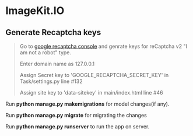 # ImageKit.IO


## Generate Recaptcha keys

> Go to [google recaptcha console](https://www.google.com/recaptcha/admin/create) and genrate keys for reCaptcha v2 "I am not a robot" type.
>
> Enter domain name as 127.0.0.1
>
> Assign Secret key to 'GOOGLE_RECAPTCHA_SECRET_KEY' in Task/settings.py line #132
>
> Assign site key to 'data-sitekey' in main/index.html line #46

Run <b>python manage.py makemigrations</b> for model changes(if any).

Run <b>python manage.py migrate</b> for migrating the changes

Run <b>python manage.py runserver</b> to run the app on server.
